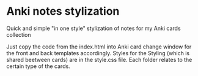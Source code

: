 # Anki notes stylization

Quick and simple "in one style" stylization of notes for my Anki cards collection

Just copy the code from the index.html into Anki card change window for the front and back templates accordingly. Styles for the Styling (which is shared beetween cards) are in the style.css file. Each folder relates to the certain type of the cards.
